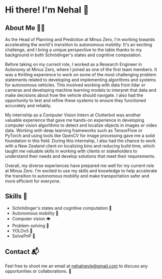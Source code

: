 # Hi there! I'm Nehal 👋
## About Me 🧑‍💼
As the Head of Planning and Prediction at Minus Zero, I'm working towards accelerating the world's transition to autonomous mobility. It's an exciting challenge, and I bring a unique perspective to the table thanks to my background in both Schrödinger's states and cognitive computation.

Before taking on my current role, I worked as a Research Engineer in Autonomy at Minus Zero, where I joined as one of the first team members. It was a thrilling experience to work on some of the most challenging problem statements related to developing and implementing algorithms and systems for autonomous vehicles. This involved working with data from lidar or cameras and developing machine learning models to interpret that data and make decisions about how the vehicle should navigate. I also had the opportunity to test and refine these systems to ensure they functioned accurately and reliably.

My internship as a Computer Vision Intern at Clutterbot was another valuable experience that gave me hands-on experience in developing computer vision algorithms to detect and localize objects in images or video data. Working with deep learning frameworks such as TensorFlow or PyTorch and using tools like OpenCV for image processing gave me a solid foundation in this field. During this internship, I also had the chance to work with a New Zealand client on localizing bins and reducing build time, which taught me valuable skills in working with clients or stakeholders to understand their needs and develop solutions that meet their requirements.

Overall, my diverse experiences have prepared me well for my current role at Minus Zero. I'm excited to use my skills and knowledge to help accelerate the transition to autonomous mobility and make transportation safer and more efficient for everyone.
## Skills 🚀
- Schrödinger's states and cognitive computation 🧠
- Autonomous mobility 🚗
- Computer vision 👁️
- Problem-solving 🤔
- YOLOv5 🤖
- SolvePnP 🤖
## Contact 📬
Feel free to shoot me an email at nehalnevle@gmail.com to discuss any opportunities or collaborations. 📩
